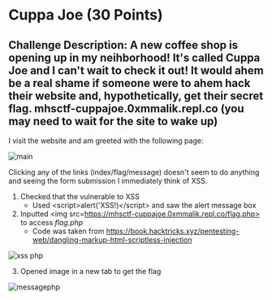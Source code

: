 # Cuppa Joe (30 Points)

## Challenge Description: A new coffee shop is opening up in my neihborhood! It's called Cuppa Joe and I can't wait to check it out! It would ahem be a real shame if someone were to ahem hack their website and, hypothetically, get their secret flag. mhsctf-cuppajoe.0xmmalik.repl.co (you may need to wait for the site to wake up)

I visit the website and am greeted with the following page: 

![main](https://user-images.githubusercontent.com/71312079/155993838-dd3d16a3-f8a1-4db8-bb41-1bf70f34a75a.png)

Clicking any of the links (index/flag/message) doesn't seem to do anything and seeing the form submission I immediately think of XSS.

1. Checked that the vulnerable to XSS
   * Used \<script>alert('XSS!)\</script> and saw the alert message box
2. Inputted \<img src=https://mhsctf-cuppajoe.0xmmalik.repl.co/flag.php> to access *flag.php*
   * Code was taken from https://book.hacktricks.xyz/pentesting-web/dangling-markup-html-scriptless-injection

![xss php](https://user-images.githubusercontent.com/71312079/155993845-005e5fc7-0d2e-4981-bf5c-71ac6a72973e.png)

3. Opened image in a new tab to get the flag

![messagephp](https://user-images.githubusercontent.com/71312079/155993839-9f8ad745-cda3-4f42-b441-81d9a0ecdf08.png)
